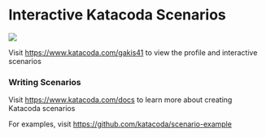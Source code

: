 # Interactive Katacoda Scenarios

[![](http://shields.katacoda.com/katacoda/gakis41/count.svg)](https://www.katacoda.com/gakis41 "Get your profile on Katacoda.com")

Visit https://www.katacoda.com/gakis41 to view the profile and interactive scenarios

### Writing Scenarios
Visit https://www.katacoda.com/docs to learn more about creating Katacoda scenarios

For examples, visit https://github.com/katacoda/scenario-example
